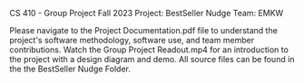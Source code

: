 CS 410 - Group Project Fall 2023
Project: BestSeller Nudge
Team: EMKW

Please navigate to the Project Documentation.pdf file to understand the project's software methodology, software use, and team member contributions.
Watch the Group Project Readout.mp4 for an introduction to the project with a design diagram and demo.
All source files can be found in the the BestSeller Nudge Folder.
